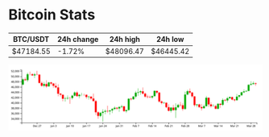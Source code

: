 # Bitcoin Stats

BTC/USDT|24h change|24h high|24h low|
|---|---|---|---|
|$47184.55|-1.72%|$48096.47|$46445.42|

<img src="./chart.svg">
